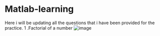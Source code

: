 # Matlab-learning
Here i will be updating all the questions that i have been provided for the practice.
1 .Factorial of a number
![image](https://github.com/sankalpsa/Matlab-learning/assets/90599205/d6141b9f-d111-464f-899c-b3e077ec8ad6)
